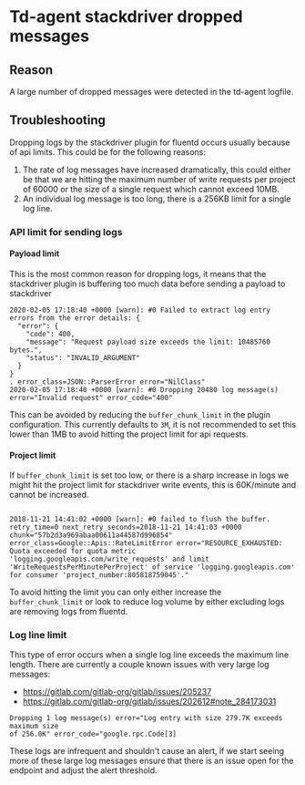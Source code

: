 
# Td-agent stackdriver dropped messages

## Reason

A large number of dropped messages were detected in the td-agent logfile.

## Troubleshooting

Dropping logs by the stackdriver plugin for fluentd occurs usually because of
api limits. This could be for the following reasons:

1. The rate of log messages have increased dramatically, this could either be
   that we are hitting the maximum number of write requests per project of 60000
   or the size of a single request which cannot exceed 10MB.
2. An individual log message is too long, there is a 256KB limit for a single log
   line.

### API limit for sending logs

#### Payload limit

This is the most common reason for dropping logs, it means that the stackdriver
plugin is buffering too much data before sending a payload to stackdriver

```
2020-02-05 17:18:40 +0000 [warn]: #0 Failed to extract log entry errors from the error details: {
  "error": {
    "code": 400,
    "message": "Request payload size exceeds the limit: 10485760 bytes.",
    "status": "INVALID_ARGUMENT"
  }
}
. error_class=JSON::ParserError error="NilClass"
2020-02-05 17:18:40 +0000 [warn]: #0 Dropping 20480 log message(s) error="Invalid request" error_code="400"
```

This can be avoided by reducing the `buffer_chunk_limit` in the plugin
configuration. This currently defaults to `3M`, it is not recommended to set
this lower than 1MB to avoid hitting the project limit for api requests.

#### Project limit

If `buffer_chunk_limit` is set too low, or there is a sharp increase in logs we
might hit the project limit for stackdriver write events, this is 60K/minute and
cannot be increased.

```

2018-11-21 14:41:02 +0000 [warn]: #0 failed to flush the buffer. retry_time=0 next_retry_seconds=2018-11-21 14:41:03 +0000 chunk="57b2d3a969abaa00611a44587d996854" error_class=Google::Apis::RateLimitError error="RESOURCE_EXHAUSTED: Quota exceeded for quota metric 'logging.googleapis.com/write_requests' and limit 'WriteRequestsPerMinutePerProject' of service 'logging.googleapis.com' for consumer 'project_number:805818759045'."
```

To avoid hitting the limit you can only either increase the
`buffer_chunk_limit` or look to reduce log volume by either excluding logs are
removing logs from fluentd.

### Log line limit

This type of error occurs when a single log line exceeds the maximum line
length. There are currently a couple known issues with very large log messages:

* https://gitlab.com/gitlab-org/gitlab/issues/205237
* https://gitlab.com/gitlab-org/gitlab/issues/202612#note_284173031

```
Dropping 1 log message(s) error="Log entry with size 279.7K exceeds maximum size
of 256.0K" error_code="google.rpc.Code[3]
```

These logs are infrequent and shouldn't cause an alert, if we start seeing more
of these large log messages ensure that there is an issue open for the endpoint
and adjust the alert threshold.
